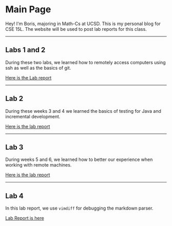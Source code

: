 # Main Page

Hey! I'm Boris, majoring in Math-Cs at UCSD. This is my personal blog for CSE 15L. The website will be used to post lab reports for this class.

---

## Labs 1 and 2

During these two labs, we learned how to remotely access computers using ssh as well as the basics of git.

[Here is the Lab report](lab-1.md)

---

## Lab 2

During these weeks 3 and 4 we learned the basics of testing for Java and incremental development.

[Here is the lab report](lab-2.md)

---

## Lab 3

During weeks 5 and 6, we learned how to better our experience when working with remote machines.

[Here is the lab report](lab-3.md)

---

## Lab 4

In this lab report, we use `vimdiff` for debugging the markdown parser.

[Lab Report is here](lab-5.md)
